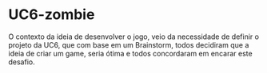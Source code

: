 # UC6-zombie
O contexto da ideia de desenvolver o jogo, veio da necessidade de definir o projeto da UC6, que com base em um Brainstorm, todos decidiram que a ideia de criar um game, seria ótima e todos concordaram em encarar este desafio.
